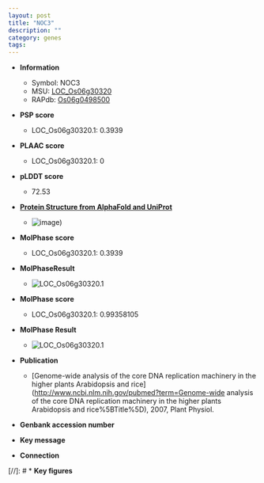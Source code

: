 ```yaml
---
layout: post
title: "NOC3"
description: ""
category: genes
tags: 
---
```


* **Information**  
    + Symbol: NOC3  
    + MSU: [LOC_Os06g30320](http://rice.plantbiology.msu.edu/cgi-bin/ORF_infopage.cgi?orf=LOC_Os06g30320)  
    + RAPdb: [Os06g0498500](http://rapdb.dna.affrc.go.jp/viewer/gbrowse_details/irgsp1?name=Os06g0498500)  

* **PSP score**  
    + LOC_Os06g30320.1: 0.3939 

* **PLAAC score**  
    + LOC_Os06g30320.1: 0 

* **pLDDT score**
    + 72.53

* **[Protein Structure from AlphaFold and UniProt](https://www.uniprot.org/uniprotkb/Q656B0/entry#structure)**
    + ![image](https://ricepsp.github.io/images/Q6/AF-Q656B0-F1.png))

* **MolPhase score**
    + LOC_Os06g30320.1: 0.3939

* **MolPhaseResult**
    + ![LOC_Os06g30320.1](https://ricepsp.github.io/pictures/LOC_Os06g/LOC_Os06g30320.1.png)

* **MolPhase score**
    + LOC_Os06g30320.1: 0.99358105

* **MolPhase Result**
    + ![LOC_Os06g30320.1](https://304243504.github.io/Pictures/LOC_Os06g/LOC_Os06g30320.1.png)

* **Publication**  
    + [Genome-wide analysis of the core DNA replication machinery in the higher plants Arabidopsis and rice](http://www.ncbi.nlm.nih.gov/pubmed?term=Genome-wide analysis of the core DNA replication machinery in the higher plants Arabidopsis and rice%5BTitle%5D), 2007, Plant Physiol.

* **Genbank accession number**  

* **Key message**  

* **Connection**  

[//]: # * **Key figures**  


